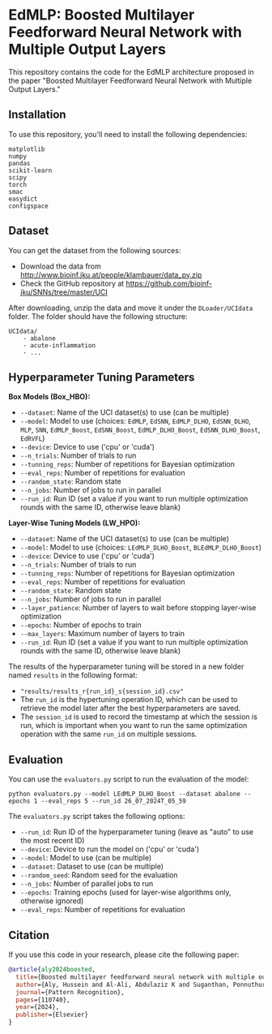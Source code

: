 # EdMLP: Boosted Multilayer Feedforward Neural Network with Multiple Output Layers

This repository contains the code for the EdMLP architecture proposed in the paper "Boosted Multilayer Feedforward Neural Network with Multiple Output Layers."


## Installation
To use this repository, you'll need to install the following dependencies:

```
matplotlib
numpy
pandas
scikit-learn
scipy
torch
smac
easydict
configspace
```

## Dataset
You can get the dataset from the following sources:

- Download the data from http://www.bioinf.jku.at/people/klambauer/data_py.zip
- Check the GitHub repository at https://github.com/bioinf-jku/SNNs/tree/master/UCI

After downloading, unzip the data and move it under the `DLoader/UCIdata` folder. The folder should have the following structure:

```
UCIdata/
    - abalone
    - acute-inflammation
    - ...
```

## Hyperparameter Tuning Parameters

**Box Models (Box_HBO):**
- `--dataset`: Name of the UCI dataset(s) to use (can be multiple)
- `--model`: Model to use (choices: `EdMLP`, `EdSNN`, `EdMLP_DLHO`, `EdSNN_DLHO`, `MLP`, `SNN`, `EdMLP_Boost`, `EdSNN_Boost`, `EdMLP_DLHO_Boost`, `EdSNN_DLHO_Boost`, `EdRVFL`)
- `--device`: Device to use ('cpu' or 'cuda')
- `--n_trials`: Number of trials to run
- `--tunning_reps`: Number of repetitions for Bayesian optimization
- `--eval_reps`: Number of repetitions for evaluation
- `--random_state`: Random state
- `--n_jobs`: Number of jobs to run in parallel
- `--run_id`: Run ID (set a value if you want to run multiple optimization rounds with the same ID, otherwise leave blank)

**Layer-Wise Tuning Models (LW_HPO):**
- `--dataset`: Name of the UCI dataset(s) to use (can be multiple)
- `--model`: Model to use (choices: `LEdMLP_DLHO_Boost`, `BLEdMLP_DLHO_Boost`)
- `--device`: Device to use ('cpu' or 'cuda')
- `--n_trials`: Number of trials to run
- `--tunning_reps`: Number of repetitions for Bayesian optimization
- `--eval_reps`: Number of repetitions for evaluation
- `--random_state`: Random state
- `--n_jobs`: Number of jobs to run in parallel
- `--layer_patience`: Number of layers to wait before stopping layer-wise optimization
- `--epochs`: Number of epochs to train
- `--max_layers`: Maximum number of layers to train
- `--run_id`: Run ID (set a value if you want to run multiple optimization rounds with the same ID, otherwise leave blank)

The results of the hyperparameter tuning will be stored in a new folder named `results` in the following format:
- `"results/results_r{run_id}_s{session_id}.csv"`
- The `run_id` is the hypertuning operation ID, which can be used to retrieve the model later after the best hyperparameters are saved.
- The `session_id` is used to record the timestamp at which the session is run, which is important when you want to run the same optimization operation with the same `run_id` on multiple sessions.

## Evaluation
You can use the `evaluators.py` script to run the evaluation of the model:

```
python evaluators.py --model LEdMLP_DLHO_Boost --dataset abalone --epochs 1 --eval_reps 5 --run_id 26_07_2024T_05_59
```

The `evaluators.py` script takes the following options:
- `--run_id`: Run ID of the hyperparameter tuning (leave as "auto" to use the most recent ID)
- `--device`: Device to run the model on ('cpu' or 'cuda')
- `--model`: Model to use (can be multiple)
- `--dataset`: Dataset to use (can be multiple)
- `--random_seed`: Random seed for the evaluation
- `--n_jobs`: Number of parallel jobs to run
- `--epochs`: Training epochs (used for layer-wise algorithms only, otherwise ignored)
- `--eval_reps`: Number of repetitions for evaluation

## Citation
If you use this code in your research, please cite the following paper:

```bibtex
@article{aly2024boosted,
  title={Boosted multilayer feedforward neural network with multiple output layers},
  author={Aly, Hussein and Al-Ali, Abdulaziz K and Suganthan, Ponnuthurai Nagaratnam},
  journal={Pattern Recognition},
  pages={110740},
  year={2024},
  publisher={Elsevier}
}
```

